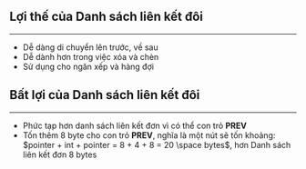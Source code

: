 ## Lợi thế của Danh sách liên kết đôi
---
- Dễ dàng di chuyển lên trước, về sau
- Dễ dành hơn trong việc xóa và chèn
- Sử dụng cho ngăn xếp và hàng đợi
## Bất lợi của Danh sách liên kết đôi
---
- Phức tạp hơn danh sách liên kết đơn vì có thể con trỏ **PREV**
- Tốn thêm 8 byte cho con trỏ **PREV**, nghĩa là một nút sẽ tốn khoảng: $pointer + int + pointer = 8 + 4 + 8 = 20 \space bytes$, hơn Danh sách liên kết đơn 8 bytes